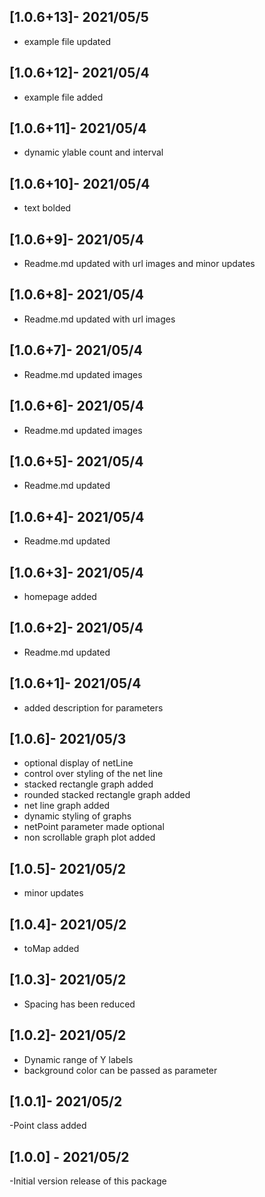 ## [1.0.6+13]- 2021/05/5
- example file updated

## [1.0.6+12]- 2021/05/4
- example file added

## [1.0.6+11]- 2021/05/4
- dynamic ylable count and interval

## [1.0.6+10]- 2021/05/4
- text bolded

## [1.0.6+9]- 2021/05/4
- Readme.md updated with url images and minor updates

## [1.0.6+8]- 2021/05/4
- Readme.md updated with url images

## [1.0.6+7]- 2021/05/4
- Readme.md updated images 

## [1.0.6+6]- 2021/05/4
- Readme.md updated images 

## [1.0.6+5]- 2021/05/4
- Readme.md updated
## [1.0.6+4]- 2021/05/4
- Readme.md updated

## [1.0.6+3]- 2021/05/4
- homepage added

## [1.0.6+2]- 2021/05/4
- Readme.md updated

## [1.0.6+1]- 2021/05/4
- added description for parameters

## [1.0.6]- 2021/05/3
- optional display of netLine
- control over styling of the net line
- stacked rectangle graph added
- rounded stacked rectangle graph added
- net line graph added
- dynamic styling of graphs
- netPoint parameter made optional
- non scrollable graph plot added

## [1.0.5]- 2021/05/2
- minor updates

## [1.0.4]- 2021/05/2
- toMap added



## [1.0.3]- 2021/05/2
- Spacing has been reduced

## [1.0.2]- 2021/05/2
- Dynamic range of Y labels
- background color can be passed as parameter

## [1.0.1]- 2021/05/2
-Point class added

## [1.0.0] -  2021/05/2

-Initial version release of this package


